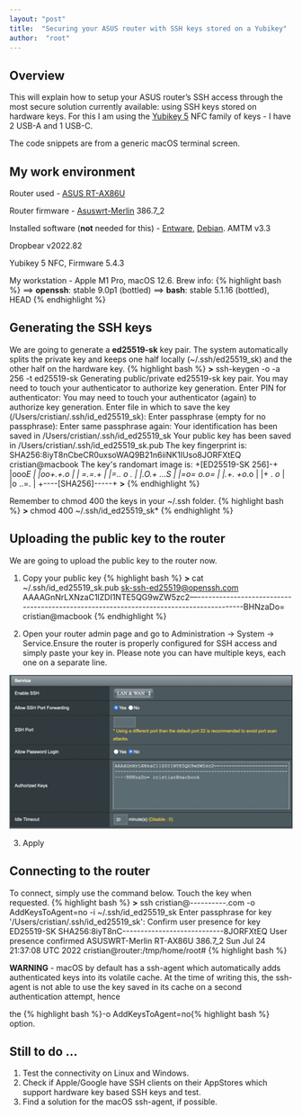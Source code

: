 ```yaml
---
layout: "post"
title:  "Securing your ASUS router with SSH keys stored on a Yubikey"
author:  "root"
---
```


## Overview

This will explain how to setup your ASUS router’s SSH access through the most secure solution currently available: using SSH keys stored on hardware keys. For this I am using the [Yubikey 5](https://www.yubico.com/products/yubikey-5-overview/) NFC family of keys - I have 2 USB-A and 1 USB-C.

The code snippets are from a generic macOS terminal screen.


## My work environment

Router used - [ASUS RT-AX86U](https://www.asus.com/Networking-IoT-Servers/WiFi-Routers/ASUS-Gaming-Routers/RT-AX86U/)

Router firmware - [Asuswrt-Merlin](https://www.asuswrt-merlin.net) 386.7_2

Installed software (**not** needed for this) - [Entware](https://hqt.ro/how-to-install-new-generation-entware/), [Debian](https://hqt.ro/how-to-install-debian-stretch-arm/). AMTM v3.3

Dropbear v2022.82

Yubikey 5 NFC, Firmware 5.4.3

My workstation - Apple M1 Pro, macOS 12.6. Brew info:
{% highlight bash %}
==> **openssh**: stable 9.0p1 (bottled)
==> **bash**: stable 5.1.16 (bottled), HEAD
{% endhighlight %}

## Generating the SSH keys

We are going to generate a **ed25519-sk** key pair. The system automatically splits the private key and keeps one half locally (~/.ssh/ed25519_sk) and the other half on the hardware key.
{% highlight bash %}
**>** ssh-keygen -o -a 256 -t ed25519-sk
Generating public/private ed25519-sk key pair.
You may need to touch your authenticator to authorize key generation.
Enter PIN for authenticator:
You may need to touch your authenticator (again) to authorize key generation.
Enter file in which to save the key (/Users/cristian/.ssh/id_ed25519_sk):
Enter passphrase (empty for no passphrase):
Enter same passphrase again:
Your identification has been saved in /Users/cristian/.ssh/id_ed25519_sk
Your public key has been saved in /Users/cristian/.ssh/id_ed25519_sk.pub
The key fingerprint is:
SHA256:8iyT8nCbeCR0uxsoWAQ9B21n6iiNK1IUso8JORFXtEQ cristian@macbook
The key's randomart image is:
+[ED25519-SK 256]-+
|ooo*E            |
|oo+.+.o          |
| =.=.+           |
|=.. o .          |
|.O.+ ...S        |
|=o= o.o=         |
|.+. +o*.o        |
|+  . *o*         |
|o   ..=.         |
+----[SHA256]-----+
**>**
{% endhighlight %}

Remember to chmod 400 the keys in your ~/.ssh folder.
{% highlight bash %}
**>** chmod 400 ~/.ssh/id_ed25519_sk*
{% endhighlight %}

## Uploading the public key to the router

We are going to upload the public key to the router now.



1. Copy your public key
{% highlight bash %}
**>** cat ~/.ssh/id_ed25519_sk.pub
sk-ssh-ed25519@openssh.com AAAAGnNrLXNzaC1lZDI1NTE5QG9wZW5zc2—---------------------------------------------------------------------------------------BHNzaDo= cristian@macbook
{% endhighlight %}

2. Open your router admin page and go to Administration → System → Service.Ensure the router is properly configured for SSH access and simply paste your key in. Please note you can have multiple keys, each one on a separate line.

![ASUS Admin Console](_images/image1.png "SSH Section")


3. Apply


## Connecting to the router

To connect, simply use the command below. Touch the key when requested.
{% highlight bash %}
**>** ssh cristian@----------.com -o AddKeysToAgent=no -i ~/.ssh/id_ed25519_sk
Enter passphrase for key '/Users/cristian/.ssh/id_ed25519_sk':
Confirm user presence for key ED25519-SK SHA256:8iyT8nC----------------------------8JORFXtEQ
User presence confirmed
ASUSWRT-Merlin RT-AX86U 386.7_2 Sun Jul 24 21:37:08 UTC 2022
cristian@router:/tmp/home/root#
{% highlight bash %}

**WARNING** - macOS by default has a ssh-agent which automatically adds authenticated keys into its volatile cache. At the time of writing this, the ssh-agent is not able to use the key saved in its cache on a second authentication attempt, hence 

the {% highlight bash %}-o AddKeysToAgent=no{% highlight bash %} option.


## Still to do …


1. Test the connectivity on Linux and Windows.
2. Check if Apple/Google have SSH clients on their AppStores which support hardware key based SSH keys and test.
3. Find a solution for the macOS ssh-agent, if possible.
